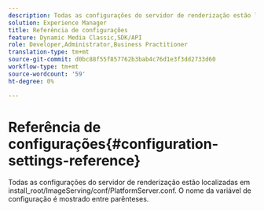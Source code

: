 ```yaml
---
description: Todas as configurações do servidor de renderização estão localizadas em install_root/ImageServing/conf/PlatformServer.conf. O nome da variável de configuração é mostrado entre parênteses.
solution: Experience Manager
title: Referência de configurações
feature: Dynamic Media Classic,SDK/API
role: Developer,Administrator,Business Practitioner
translation-type: tm+mt
source-git-commit: d0bc88f55f857762b3bab4c76d1e3f3dd2733d60
workflow-type: tm+mt
source-wordcount: '59'
ht-degree: 0%

---
```



# Referência de configurações{#configuration-settings-reference}

Todas as configurações do servidor de renderização estão localizadas em install_root/ImageServing/conf/PlatformServer.conf. O nome da variável de configuração é mostrado entre parênteses.

